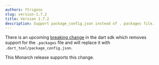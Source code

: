 ```yaml
---
authors: ftrigoso
slug: version-1.7.2
title: Version 1.7.2
description: Support package_config.json instead of . packages file.
---
```


There is an upcoming 
[breaking change](https://github.com/dart-lang/sdk/issues/48272) 
in the dart sdk which removes support for the `.packages` file and will 
replace it with `.dart_tool/package_config.json`.

This Monarch release supports this change.
